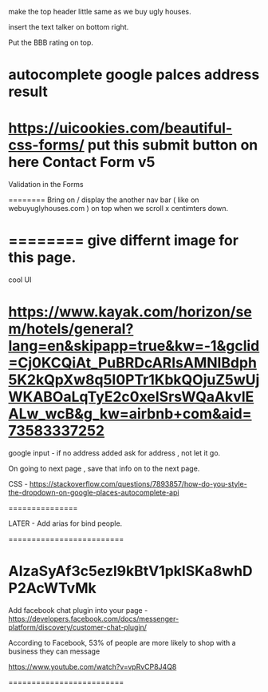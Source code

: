 make the top header little same as we buy ugly houses. 

insert the text talker on bottom right. 

Put the BBB rating on top. 


autocomplete google palces address result
========
https://uicookies.com/beautiful-css-forms/
put this submit button on here 
Contact Form v5
========
Validation in the Forms

========
Bring on / display the another nav bar ( like on webuyuglyhouses.com ) on top when we scroll x centimters down. 

========
give differnt image for this page. 
========
cool UI 

https://www.kayak.com/horizon/sem/hotels/general?lang=en&skipapp=true&kw=-1&gclid=Cj0KCQiAt_PuBRDcARIsAMNlBdph5K2kQpXw8q5I0PTr1KbkQOjuZ5wUjWKABOaLqTyE2c0xeISrsWQaAkvlEALw_wcB&g_kw=airbnb+com&aid=73583337252
================
 
google input - if no address added ask for address , not let it go. 

On going to next page , save that info on to the next page. 


CSS - https://stackoverflow.com/questions/7893857/how-do-you-style-the-dropdown-on-google-places-autocomplete-api

===============

LATER - 
Add arias for bind people. 

=========================

AIzaSyAf3c5ezl9kBtV1pklSKa8whDP2AcWTvMk
=========================

Add facebook chat plugin into your page - 
https://developers.facebook.com/docs/messenger-platform/discovery/customer-chat-plugin/

According to Facebook, 53% of people are more likely to shop with a business they can message

https://www.youtube.com/watch?v=vpRvCP8J4Q8

=========================



